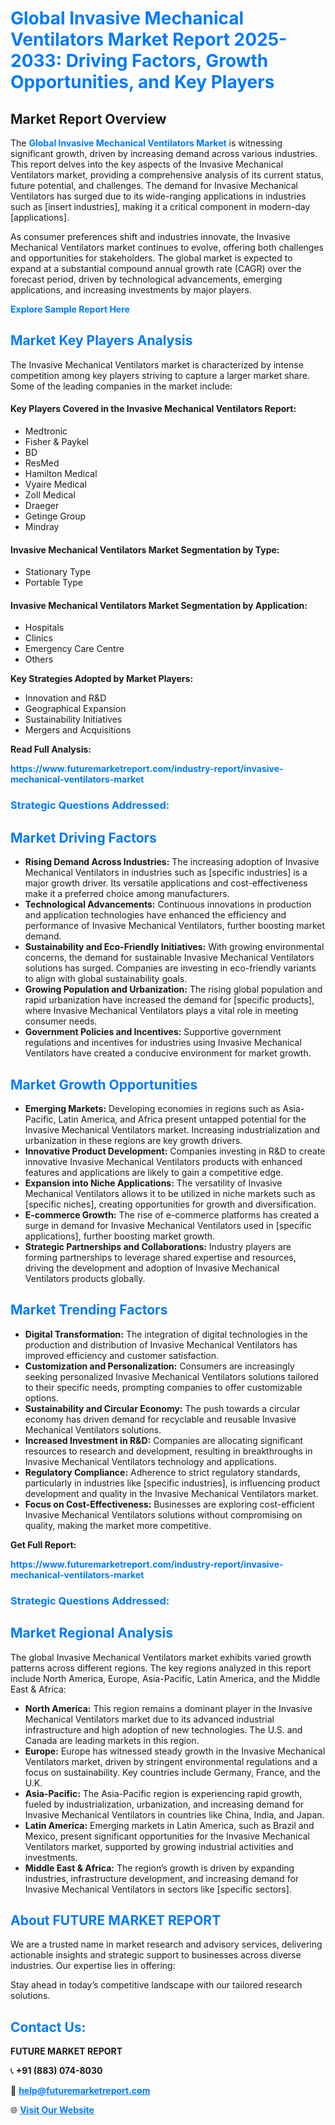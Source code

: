 <h1 style="color: #007BFF;">Global Invasive Mechanical Ventilators Market Report 2025-2033: Driving Factors, Growth Opportunities, and Key Players</h1>

<section id="overview">
<h2>Market Report Overview</h2>
<p>The <a href="https://www.futuremarketreport.com/industry-report/invasive-mechanical-ventilators-market" style="color: #007BFF; text-decoration: none;"><strong>Global Invasive Mechanical Ventilators Market</strong></a> is witnessing significant growth, driven by increasing demand across various industries. This report delves into the key aspects of the Invasive Mechanical Ventilators market, providing a comprehensive analysis of its current status, future potential, and challenges. The demand for Invasive Mechanical Ventilators has surged due to its wide-ranging applications in industries such as [insert industries], making it a critical component in modern-day [applications].</p>
<p>As consumer preferences shift and industries innovate, the Invasive Mechanical Ventilators market continues to evolve, offering both challenges and opportunities for stakeholders. The global market is expected to expand at a substantial compound annual growth rate (CAGR) over the forecast period, driven by technological advancements, emerging applications, and increasing investments by major players.</p>
</section>

<section id="overview">
<p><a href="https://www.futuremarketreport.com/request-sample/reportId=77330" style="color: #007BFF; text-decoration: none;"><strong>Explore Sample Report Here</strong></a></p>
</section>

<section id="key-players">
<h2 style="color: #007BFF;">Market Key Players Analysis</h2>
<p>The Invasive Mechanical Ventilators market is characterized by intense competition among key players striving to capture a larger market share. Some of the leading companies in the market include:</p>
<h4>Key Players Covered in the Invasive Mechanical Ventilators Report:</h4>
<ul><li>Medtronic</li><li>Fisher &amp; Paykel</li><li>BD</li><li>ResMed</li><li>Hamilton Medical</li><li>Vyaire Medical</li><li>Zoll Medical</li><li>Draeger</li><li>Getinge Group</li><li>Mindray</li></ul>
<h4>Invasive Mechanical Ventilators Market Segmentation by Type:</h4>
<ul><li>Stationary Type</li><li>Portable Type</li></ul>

<h4>Invasive Mechanical Ventilators Market Segmentation by Application:</h4>
<ul><li>Hospitals</li><li>Clinics</li><li>Emergency Care Centre</li><li>Others</li></ul>
<p><strong>Key Strategies Adopted by Market Players:</strong></p>
<ul>
<li>Innovation and R&D</li>
<li>Geographical Expansion</li>
<li>Sustainability Initiatives</li>
<li>Mergers and Acquisitions</li>
</ul>
</section>

<section>
<p><strong>Read Full Analysis: </strong></p><a href="https://www.futuremarketreport.com/industry-report/invasive-mechanical-ventilators-market" style="color: #007BFF; text-decoration: none;"><strong>https://www.futuremarketreport.com/industry-report/invasive-mechanical-ventilators-market</strong></a>
<h3 style="color: #007BFF;">Strategic Questions Addressed:</h3>
</section>

<section id="driving-factors">
<h2 style="color: #007BFF;">Market Driving Factors</h2>
<ul>
<li><strong>Rising Demand Across Industries:</strong> The increasing adoption of Invasive Mechanical Ventilators in industries such as [specific industries] is a major growth driver. Its versatile applications and cost-effectiveness make it a preferred choice among manufacturers.</li>
<li><strong>Technological Advancements:</strong> Continuous innovations in production and application technologies have enhanced the efficiency and performance of Invasive Mechanical Ventilators, further boosting market demand.</li>
<li><strong>Sustainability and Eco-Friendly Initiatives:</strong> With growing environmental concerns, the demand for sustainable Invasive Mechanical Ventilators solutions has surged. Companies are investing in eco-friendly variants to align with global sustainability goals.</li>
<li><strong>Growing Population and Urbanization:</strong> The rising global population and rapid urbanization have increased the demand for [specific products], where Invasive Mechanical Ventilators plays a vital role in meeting consumer needs.</li>
<li><strong>Government Policies and Incentives:</strong> Supportive government regulations and incentives for industries using Invasive Mechanical Ventilators have created a conducive environment for market growth.</li>
</ul>
</section>

<section id="growth-opportunities">
<h2 style="color: #007BFF;">Market Growth Opportunities</h2>
<ul>
<li><strong>Emerging Markets:</strong> Developing economies in regions such as Asia-Pacific, Latin America, and Africa present untapped potential for the Invasive Mechanical Ventilators market. Increasing industrialization and urbanization in these regions are key growth drivers.</li>
<li><strong>Innovative Product Development:</strong> Companies investing in R&D to create innovative Invasive Mechanical Ventilators products with enhanced features and applications are likely to gain a competitive edge.</li>
<li><strong>Expansion into Niche Applications:</strong> The versatility of Invasive Mechanical Ventilators allows it to be utilized in niche markets such as [specific niches], creating opportunities for growth and diversification.</li>
<li><strong>E-commerce Growth:</strong> The rise of e-commerce platforms has created a surge in demand for Invasive Mechanical Ventilators used in [specific applications], further boosting market growth.</li>
<li><strong>Strategic Partnerships and Collaborations:</strong> Industry players are forming partnerships to leverage shared expertise and resources, driving the development and adoption of Invasive Mechanical Ventilators products globally.</li>
</ul>
</section>

<section id="trending-factors">
<h2 style="color: #007BFF;">Market Trending Factors</h2>
<ul>
<li><strong>Digital Transformation:</strong> The integration of digital technologies in the production and distribution of Invasive Mechanical Ventilators has improved efficiency and customer satisfaction.</li>
<li><strong>Customization and Personalization:</strong> Consumers are increasingly seeking personalized Invasive Mechanical Ventilators solutions tailored to their specific needs, prompting companies to offer customizable options.</li>
<li><strong>Sustainability and Circular Economy:</strong> The push towards a circular economy has driven demand for recyclable and reusable Invasive Mechanical Ventilators solutions.</li>
<li><strong>Increased Investment in R&D:</strong> Companies are allocating significant resources to research and development, resulting in breakthroughs in Invasive Mechanical Ventilators technology and applications.</li>
<li><strong>Regulatory Compliance:</strong> Adherence to strict regulatory standards, particularly in industries like [specific industries], is influencing product development and quality in the Invasive Mechanical Ventilators market.</li>
<li><strong>Focus on Cost-Effectiveness:</strong> Businesses are exploring cost-efficient Invasive Mechanical Ventilators solutions without compromising on quality, making the market more competitive.</li>
</ul>
</section>

<section>
<p><strong>Get Full Report: </strong></p><a href="https://www.futuremarketreport.com/industry-report/invasive-mechanical-ventilators-market" style="color: #007BFF; text-decoration: none;"><strong>https://www.futuremarketreport.com/industry-report/invasive-mechanical-ventilators-market</strong></a>
<h3 style="color: #007BFF;">Strategic Questions Addressed:</h3>
</section>


<section id="regional-analysis">
<h2 style="color: #007BFF;">Market Regional Analysis</h2>
<p>The global Invasive Mechanical Ventilators market exhibits varied growth patterns across different regions. The key regions analyzed in this report include North America, Europe, Asia-Pacific, Latin America, and the Middle East & Africa:</p>
<ul>
<li><strong>North America:</strong> This region remains a dominant player in the Invasive Mechanical Ventilators market due to its advanced industrial infrastructure and high adoption of new technologies. The U.S. and Canada are leading markets in this region.</li>
<li><strong>Europe:</strong> Europe has witnessed steady growth in the Invasive Mechanical Ventilators market, driven by stringent environmental regulations and a focus on sustainability. Key countries include Germany, France, and the U.K.</li>
<li><strong>Asia-Pacific:</strong> The Asia-Pacific region is experiencing rapid growth, fueled by industrialization, urbanization, and increasing demand for Invasive Mechanical Ventilators in countries like China, India, and Japan.</li>
<li><strong>Latin America:</strong> Emerging markets in Latin America, such as Brazil and Mexico, present significant opportunities for the Invasive Mechanical Ventilators market, supported by growing industrial activities and investments.</li>
<li><strong>Middle East & Africa:</strong> The region’s growth is driven by expanding industries, infrastructure development, and increasing demand for Invasive Mechanical Ventilators in sectors like [specific sectors].</li>
</ul>
</section>

<footer>
<h2 style="color: #007BFF;">About FUTURE MARKET REPORT</h2>
<p>We are a trusted name in market research and advisory services, delivering actionable insights and strategic support to businesses across diverse industries. Our expertise lies in offering:</p>

<p>Stay ahead in today’s competitive landscape with our tailored research solutions.</p>

<h2 style="color: #007BFF;">Contact Us:</h2>
<p><strong>FUTURE MARKET REPORT</strong></p>
<p>📞 <strong>+91 (883) 074-8030</strong></p>
<p>📧 <strong><a href="mailto:help@futuremarketreport.com" style="color: #007BFF;">help@futuremarketreport.com</a></strong></p>
<p>🌐 <strong><a href="https://www.futuremarketreport.com/" style="color: #007BFF;">Visit Our Website</a></strong></p>
</footer>